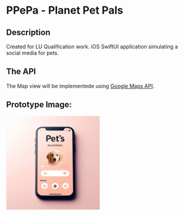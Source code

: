 # PPePa - Planet Pet Pals

## Description

Created for LU Qualification work.
iOS SwiftUI application simulating a social media for pets.

## The API

The Map view will be implementede using [Google Maps API](https://developers.google.com/maps/documentation/).

## Prototype Image:

<img alt="Idea" width="50%" src="Idea.png" />
